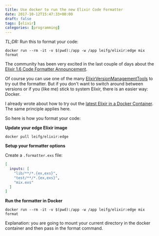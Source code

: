 ```yaml
---
title: Use docker to run the new Elixir Code Formatter
date: 2017-10-12T15:47:33+00:00
draft: false
tags: [elixir]
categories: [programming]
---
```


*TL;DR:* Run this to format your code:

```shell
docker run --rm -it -v $(pwd):/app -w /app leifg/elixir:edge mix format
```


The community has been very excited in the last couple of days about the [Elixir 1.6 Code Formatter Announcement](http://devonestes.herokuapp.com/everything-you-need-to-know-about-elixirs-new-formatter).

Of course you can use one of the many [Elixir](https://github.com/mururu/exenv)[Version](https://github.com/asdf-vm/asdf)[Management](https://github.com/robisonsantos/evm)[Tools](https://github.com/taylor/kiex) to try out the formatter. But if you don't want to switch around between versions or if you (like me) stick to system Elixir, there is an easier way: Docker.

I already wrote about how to try out the [latest Elixir in a Docker Container](__GHOST_URL__/continuous-elixir-builds-with-docker/). The same principle applies here.

So here is how you format your code:

**Update your edge Elixir image**

```shell
docker pull leifg/elixir:edge
```


**Setup your formatter options**

Create a `.formatter.exs` file:

```elixir
[
  inputs: [
    "lib/**/*.{ex,exs}",
    "test/**/*.{ex,exs}",
    "mix.exs"
  ]
]
```

**Run the formatter in Docker**

```shell
docker run --rm -it -v $(pwd):/app -w /app leifg/elixir:edge mix format
```

Explanation: you are going to mount your current directory in the docker container and then pass in the format command.

